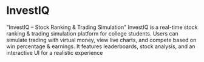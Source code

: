 # InvestIQ
"InvestIQ – Stock Ranking &amp; Trading Simulation"   InvestIQ is a real-time stock ranking &amp; trading simulation platform for college students. Users can simulate trading with virtual money, view live charts, and compete based on win percentage &amp; earnings. It features leaderboards, stock analysis, and an interactive UI for a realistic experience
